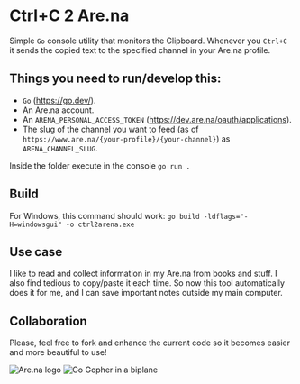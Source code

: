 # Ctrl+C 2 Are.na

Simple `Go` console utility that monitors the Clipboard. Whenever you `Ctrl+C` it sends the copied text to the specified channel in your Are.na profile.

## Things you need to run/develop this:

- `Go` (https://go.dev/).
- An Are.na account.
- An `ARENA_PERSONAL_ACCESS_TOKEN` (https://dev.are.na/oauth/applications).
- The slug of the channel you want to feed (as of `https://www.are.na/{your-profile}/{your-channel}`) as `ARENA_CHANNEL_SLUG`.

Inside the folder execute in the console `go run .` 

## Build

For Windows, this command should work: `go build -ldflags="-H=windowsgui" -o ctrl2arena.exe`

## Use case

I like to read and collect information in my Are.na from books and stuff. I also find tedious to copy/paste it each time. So now this tool automatically does it for me, and I can save important notes outside my main computer.

## Collaboration

Please, feel free to fork and enhance the current code so it becomes easier and more beautiful to use!

![Are.na logo](https://d2w9rnfcy7mm78.cloudfront.net/9485135/original_10647a43631b7746e4a0821772aefa41.png?1605218631?bc=0)
![Go Gopher in a biplane](https://go.dev/images/gophers/biplane.svg)